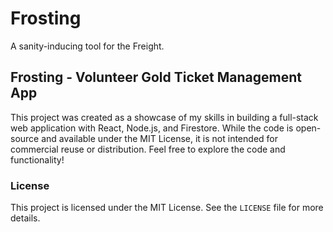 # Frosting
A sanity-inducing tool for the Freight.

## Frosting - Volunteer Gold Ticket Management App

This project was created as a showcase of my skills in building a full-stack web application with React, Node.js, and Firestore. While the code is open-source and available under the MIT License, it is not intended for commercial reuse or distribution. Feel free to explore the code and functionality!

### License

This project is licensed under the MIT License. See the `LICENSE` file for more details.
